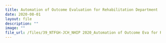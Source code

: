 ```yaml
---
title: Automation of Outcome Evaluation for Rehabilitation Department
date: 2020-08-01
layout: file
description: ""
image: ""
file_url: /files/39_NTFGH-JCH_NHIP 2020_Automation of Outcome Eva for Rehab-combine.pdf
---
```

